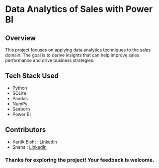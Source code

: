 # Data Analytics of Sales with Power BI
## Overview
This project focuses on applying data analytics techniques to the sales domain. The goal is to derive insights that can help improve sales performance and drive business strategies.

## Tech Stack Used
- Python
- SQLite
- Pandas
- NumPy
- Seaborn
- Power BI

## Contributors 
- Kartik Bisht : [LinkedIn](https://www.linkedin.com/in/kartikbisht09/)
- Sneha : [LinkedIn](https://www.linkedin.com/in/sneha5o7/)

### Thanks for exploring the project! Your feedback is welcome.
